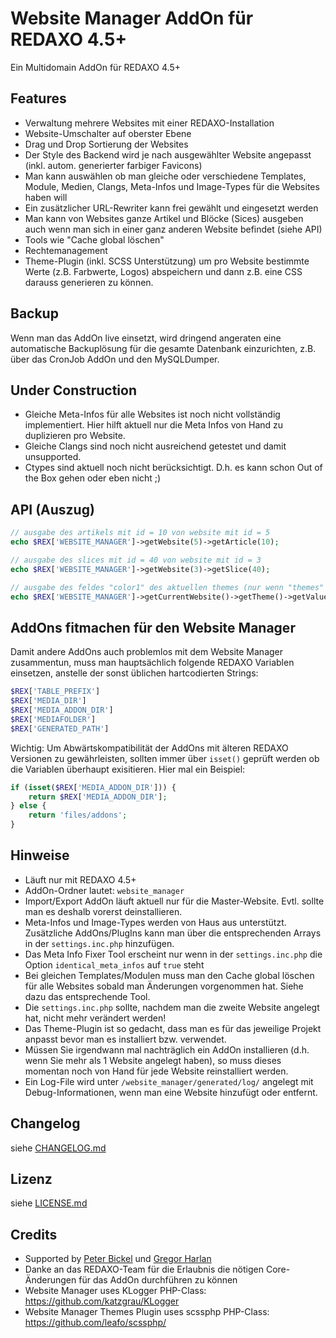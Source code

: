 Website Manager AddOn für REDAXO 4.5+
=====================================

Ein Multidomain AddOn für REDAXO 4.5+

Features
--------

* Verwaltung mehrere Websites mit einer REDAXO-Installation
* Website-Umschalter auf oberster Ebene
* Drag und Drop Sortierung der Websites
* Der Style des Backend wird je nach ausgewählter Website angepasst (inkl. autom. generierter farbiger Favicons)
* Man kann auswählen ob man gleiche oder verschiedene Templates, Module, Medien, Clangs, Meta-Infos und Image-Types für die Websites haben will
* Ein zusätzlicher URL-Rewriter kann frei gewählt und eingesetzt werden
* Man kann von Websites ganze Artikel und Blöcke (Sices) ausgeben auch wenn man sich in einer ganz anderen Website befindet (siehe API)
* Tools wie "Cache global löschen"
* Rechtemanagement
* Theme-Plugin (inkl. SCSS Unterstützung) um pro Website bestimmte Werte (z.B. Farbwerte, Logos) abspeichern und dann z.B. eine CSS darauss generieren zu können.

Backup
------

Wenn man das AddOn live einsetzt, wird dringend angeraten eine automatische Backuplösung für die gesamte Datenbank einzurichten, z.B. über das CronJob AddOn und den MySQLDumper.

Under Construction
------------------

* Gleiche Meta-Infos für alle Websites ist noch nicht vollständig implementiert. Hier hilft aktuell nur die Meta Infos von Hand zu duplizieren pro Website.
* Gleiche Clangs sind noch nicht ausreichend getestet und damit unsupported.
* Ctypes sind aktuell noch nicht berücksichtigt. D.h. es kann schon Out of the Box gehen oder eben nicht ;)

API (Auszug)
------------

```php
// ausgabe des artikels mit id = 10 von website mit id = 5 
echo $REX['WEBSITE_MANAGER']->getWebsite(5)->getArticle(10);

// ausgabe des slices mit id = 40 von website mit id = 3
echo $REX['WEBSITE_MANAGER']->getWebsite(3)->getSlice(40);

// ausgabe des feldes "color1" des aktuellen themes (nur wenn "themes" plugin installiert)
echo $REX['WEBSITE_MANAGER']->getCurrentWebsite()->getTheme()->getValue('color1');
```

AddOns fitmachen für den Website Manager
----------------------------------------

Damit andere AddOns auch problemlos mit dem Website Manager zusammentun, muss man hauptsächlich folgende REDAXO Variablen einsetzen, anstelle der sonst üblichen hartcodierten Strings:

```php
$REX['TABLE_PREFIX']
$REX['MEDIA_DIR']
$REX['MEDIA_ADDON_DIR']
$REX['MEDIAFOLDER']
$REX['GENERATED_PATH']
```

Wichtig: Um Abwärtskompatibilität der AddOns mit älteren REDAXO Versionen zu gewährleisten, sollten immer über `isset()` geprüft werden ob die Variablen überhaupt exisitieren. Hier mal ein Beispiel: 

```php
if (isset($REX['MEDIA_ADDON_DIR'])) {
	return $REX['MEDIA_ADDON_DIR'];
} else {
	return 'files/addons';
}
```

Hinweise
--------

* Läuft nur mit REDAXO 4.5+
* AddOn-Ordner lautet: `website_manager`
* Import/Export AddOn läuft aktuell nur für die Master-Website. Evtl. sollte man es deshalb vorerst deinstallieren.
* Meta-Infos und Image-Types werden von Haus aus unterstützt. Zusätzliche AddOns/PlugIns kann man über die entsprechenden Arrays in der `settings.inc.php` hinzufügen.
* Das Meta Info Fixer Tool erscheint nur wenn in der `settings.inc.php` die Option `identical_meta_infos` auf `true` steht
* Bei gleichen Templates/Modulen muss man den Cache global löschen für alle Websites sobald man Änderungen vorgenommen hat. Siehe dazu das entsprechende Tool.
* Die `settings.inc.php` sollte, nachdem man die zweite Website angelegt hat, nicht mehr verändert werden!
* Das Theme-Plugin ist so gedacht, dass man es für das jeweilige Projekt anpasst bevor man es installiert bzw. verwendet.
* Müssen Sie irgendwann mal nachträglich ein AddOn installieren (d.h. wenn Sie mehr als 1 Website angelegt haben), so muss dieses momentan noch von Hand für jede Website reinstalliert werden. 
* Ein Log-File wird unter `/website_manager/generated/log/` angelegt mit Debug-Informationen, wenn man eine Website hinzufügt oder entfernt.

Changelog
---------

siehe [CHANGELOG.md](CHANGELOG.md)

Lizenz
------

siehe [LICENSE.md](LICENSE.md)

Credits
-------

* Supported by [Peter Bickel](https://github.com/polarpixel) und [Gregor Harlan](https://github.com/gharlan)
* Danke an das REDAXO-Team für die Erlaubnis die nötigen Core-Änderungen für das AddOn durchführen zu können
* Website Manager uses KLogger PHP-Class: https://github.com/katzgrau/KLogger
* Website Manager Themes Plugin uses scssphp PHP-Class: https://github.com/leafo/scssphp/
